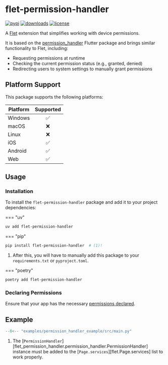 # flet-permission-handler

[![pypi](https://img.shields.io/pypi/v/flet-permission-handler.svg)](https://pypi.python.org/pypi/flet-permission-handler)
[![downloads](https://static.pepy.tech/badge/flet-permission-handler/month)](https://pepy.tech/project/flet-permission-handler)
[![license](https://img.shields.io/github/license/flet-dev/flet-permission-handler.svg)](https://github.com/flet-dev/flet-permission-handler/blob/main/LICENSE)

A [Flet](https://flet.dev) extension that simplifies working with device permissions.

It is based on the [permission_handler](https://pub.dev/packages/permission_handler) Flutter package
and brings similar functionality to Flet, including:

- Requesting permissions at runtime
- Checking the current permission status (e.g., granted, denied)
- Redirecting users to system settings to manually grant permissions

## Platform Support

This package supports the following platforms:

| Platform | Supported |
|----------|:---------:|
| Windows  |     ✅     |
| macOS    |     ❌     |
| Linux    |     ❌     |
| iOS      |     ✅     |
| Android  |     ✅     |
| Web      |     ✅     |

## Usage

### Installation

To install the `flet-permission-handler` package and add it to your project dependencies:

=== "uv"
   ```bash
   uv add flet-permission-handler
   ```

=== "pip"
   ```bash
   pip install flet-permission-handler  # (1)!
   ```

   1. After this, you will have to manually add this package to your `requirements.txt` or `pyproject.toml`.

=== "poetry"
   ```bash
   poetry add flet-permission-handler
   ```

### Declaring Permissions

Ensure that your app has the necessary [permissions declared](https://flet.dev/docs/publish#permissions).

## Example

```python title="main.py"
--8<-- "examples/permission_handler_example/src/main.py"
``` 

1. The [`PermissionHandler`][flet_permission_handler.permission_handler.PermissionHandler] instance must be added to the
   [`Page.services`][flet.Page.services] list to work properly.